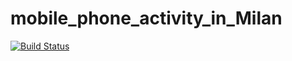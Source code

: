 # mobile_phone_activity_in_Milan

[![Build Status](https://github.com/martina-garavaglia-sdg/mobile_phone_activity_in_Milan.jl/actions/workflows/CI.yml/badge.svg?branch=master)](https://github.com/martina-garavaglia-sdg/mobile_phone_activity_in_Milan.jl/actions/workflows/CI.yml?query=branch%3Amaster)

